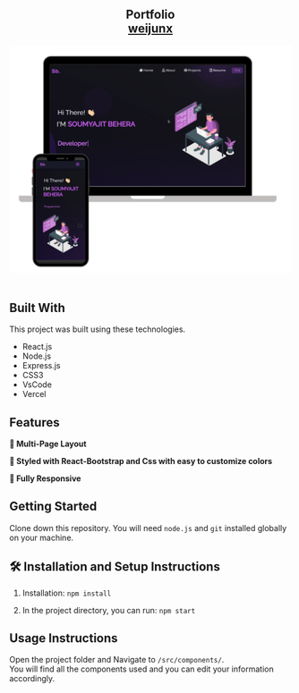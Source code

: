 <h2 align="center">
  Portfolio<br/>
  <a href="" target="_blank">weijunx</a>
</h2>
<div align="center">
  <img alt="Demo" src="./Images/readme-img1.png" />
</div>

<br/>

<center>

</center>



## Built With

This project was built using these technologies.

- React.js
- Node.js
- Express.js
- CSS3
- VsCode
- Vercel

## Features

**📖 Multi-Page Layout**

**🎨 Styled with React-Bootstrap and Css with easy to customize colors**

**📱 Fully Responsive**

## Getting Started

Clone down this repository. You will need `node.js` and `git` installed globally on your machine.

## 🛠 Installation and Setup Instructions

1. Installation: `npm install`

2. In the project directory, you can run: `npm start`


## Usage Instructions

Open the project folder and Navigate to `/src/components/`. <br/>
You will find all the components used and you can edit your information accordingly.
